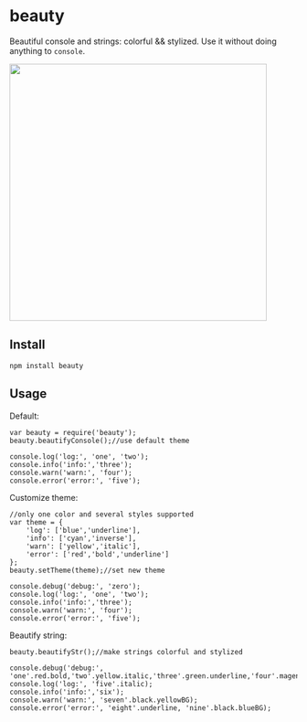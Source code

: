 # beauty

Beautiful console and strings: colorful && stylized. Use it without doing anything to `console`.

<img src='https://raw.github.com/sumory/beauty/master/assets/console.png' width='450px;'/>

## Install

```
npm install beauty
```

## Usage

Default:

```
var beauty = require('beauty');
beauty.beautifyConsole();//use default theme

console.log('log:', 'one', 'two');
console.info('info:','three');
console.warn('warn:', 'four');
console.error('error:', 'five');
```

Customize theme:

```
//only one color and several styles supported
var theme = {
	'log': ['blue','underline'],
	'info': ['cyan','inverse'],
	'warn': ['yellow','italic'],
	'error': ['red','bold','underline']
};
beauty.setTheme(theme);//set new theme

console.debug('debug:', 'zero');
console.log('log:', 'one', 'two');
console.info('info:','three');
console.warn('warn:', 'four');
console.error('error:', 'five');
```

Beautify string:

```
beauty.beautifyStr();//make strings colorful and stylized

console.debug('debug:', 'one'.red.bold,'two'.yellow.italic,'three'.green.underline,'four'.magenta.inverse);
console.log('log:', 'five'.italic);
console.info('info:','six');
console.warn('warn:', 'seven'.black.yellowBG);
console.error('error:', 'eight'.underline, 'nine'.black.blueBG);
```

